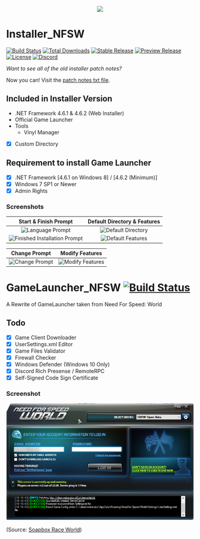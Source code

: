 <p align="center">
  <img src="/Images/Unofficial Installer Banner.png" />
</p>

# Installer_NFSW 
[![Build Status](https://gitlab.com/1DavidCarbon/soapbox-installer-releases-download/badges/master/pipeline.svg)](https://github.com/1DavidCarbon/Soapbox_Launcher_Installer/releases/latest) 
[![Total Downloads](https://img.shields.io/github/downloads/1DavidCarbon/Soapbox_Launcher_Installer/total.svg?colorB=informational&label=downloads&logo=GitHub&style=flat)](https://github.com/1DavidCarbon/Soapbox_Launcher_Installer/releases/latest) 
[![Stable Release](https://img.shields.io/github/release/1DavidCarbon/Soapbox_Launcher_Installer.svg?label=stable%20release&logo=downloads&style=flat)](https://github.com/1DavidCarbon/Soapbox_Launcher_Installer/releases/latest) 
[![Preview Release](https://img.shields.io/github/release-pre/1DavidCarbon/Soapbox_Launcher_Installer.svg?label=pre-release&style=flat)](https://github.com/1DavidCarbon/Soapbox_Launcher_Installer/releases/latest) 
[![License](https://img.shields.io/github/license/1DavidCarbon/Soapbox_Launcher_Installer.svg?style=flat)](https://github.com/1DavidCarbon/Soapbox_Launcher_Installer/blob/master/LICENSE)
[![Discord](https://img.shields.io/discord/311140210018615310.svg?label=&logo=discord&logoColor=ffffff&color=7389D8&labelColor=6A7EC2)](https://discord.gg/TUsXvVp)

*Want to see all of the old installer patch notes?*

Now you can! Visit the [patch notes txt file][installer patch notes].

[installer patch notes]: https://1davidcarbon.gitlab.io/soapbox-installer-releases-download/Update%20History.txt

## Included in Installer Version
- .NET Framework 4.6.1 & 4.6.2 (Web Installer)
- Official Game Launcher
- Tools
  - Vinyl Manager
- [x] Custom Directory

## Requirement to install Game Launcher
- [X] .NET Framework [4.6.1 on Windows 8] / [4.6.2 (Minimum)]
- [X] Windows 7 SP1 or Newer
- [x] Admin Rights

### Screenshots
Start & Finish Prompt             |  Default Directory & Features
:-------------------------:|:-------------------------:
![Language Prompt](/Images/Soapbox%20Installer%20(Lang).PNG) | ![Default Directory](/Images/Soapbox%20Installer%20(Dir).PNG)
![Finished Installation Prompt](/Images/Soapbox%20Installer%20(Launch).PNG) | ![Default Features](/Images/Soapbox%20Installer%20(Features).PNG)

Change Prompt             |  Modify Features
:-------------------------:|:-------------------------:
![Change Prompt](/Images/Soapbox%20Installer%20(Modify).PNG) | ![Modify Features](/Images/Soapbox%20Installer%20(Modify%20Features).PNG)

# GameLauncher_NFSW [![Build Status](https://github.com/1DavidCarbon/GameLauncher_NFSW/workflows/Build%20Status/badge.svg)](https://github.com/1DavidCarbon/GameLauncher_NFSW/actions)
A Rewrite of GameLauncher taken from Need For Speed: World

## Todo
- [X] Game Client Downloader
- [X] UserSettings.xml Editor
- [X] Game Files Validator
- [X] Firewall Checker
- [X] Windows Defender (Windows 10 Only)
- [X] Discord Rich Presense / RemoteRPC
- [X] Self-Signed Code Sign Certificate

### Screenshot
![](https://raw.githubusercontent.com/SoapboxRaceWorld/GameLauncher_NFSW/main_v3/screenshot.png)

(Source: [Soapbox Race World](https://github.com/SoapboxRaceWorld/GameLauncher_NFSW))
